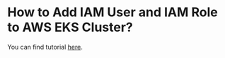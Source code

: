 # How to Add IAM User and IAM Role to AWS EKS Cluster?

 You can find tutorial [here](https://antonputra.com/Kubernetes/add-iam-user-and-iam-role-to-eks/).
